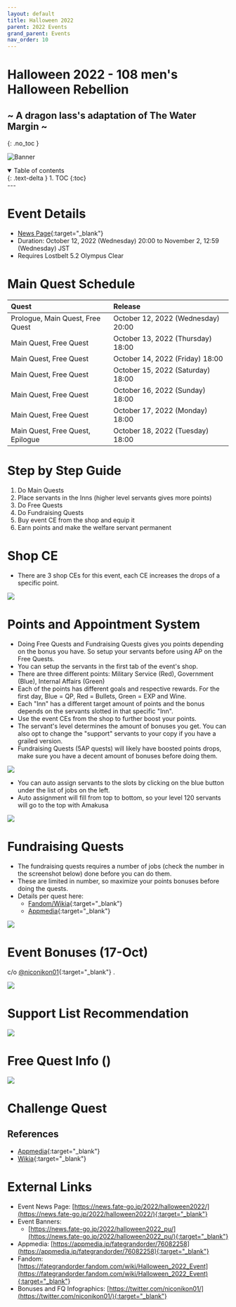 ```yaml
---
layout: default
title: Halloween 2022
parent: 2022 Events
grand_parent: Events
nav_order: 10
---
```


# Halloween 2022 - 108 men's Halloween Rebellion
## ~ A dragon lass's adaptation of The Water Margin ~
{: .no_toc }

![Banner](https://news.fate-go.jp/wp-content/uploads/2022/halloween2022_tjwol_full_xndea/top_banner.png)

<details open markdown="block">
  <summary>
    Table of contents
  </summary>
  {: .text-delta }
1. TOC
{:toc}
</details>
---

# Event Details
- [News Page](https://news.fate-go.jp/2022/halloween2022/){:target="_blank"}
- Duration: October 12, 2022 (Wednesday) 20:00 to November 2, 12:59 (Wednesday) JST
- Requires Lostbelt 5.2 Olympus Clear

# Main Quest Schedule

| Quest | Release |
| :-- | :-- |
| Prologue, Main Quest, Free Quest | October 12, 2022 (Wednesday) 20:00 |
| Main Quest, Free Quest | October 13, 2022 (Thursday) 18:00 |
| Main Quest, Free Quest | October 14, 2022 (Friday) 18:00 |
| Main Quest, Free Quest | October 15, 2022 (Saturday) 18:00 |
| Main Quest, Free Quest | October 16, 2022 (Sunday) 18:00 |
| Main Quest, Free Quest | October 17, 2022 (Monday) 18:00 |
| Main Quest, Free Quest, Epilogue | October 18, 2022 (Tuesday) 18:00 |

# Step by Step Guide
1. Do Main Quests
2. Place servants in the Inns (higher level servants gives more points)
3. Do Free Quests
4. Do Fundraising Quests
5. Buy event CE from the shop and equip it
6. Earn points and make the welfare servant permanent

# Shop CE

- There are 3 shop CEs for this event, each CE increases the drops of a specific point.

![](https://news.fate-go.jp/wp-content/uploads/2022/halloween2022_tjwol_full_xndea/info_image_05.png)

# Points and Appointment System
- Doing Free Quests and Fundraising Quests gives you points depending on the bonus you have. So setup your servants before using AP on the Free Quests.
- You can setup the servants in the first tab of the event's shop.
- There are three different points: Military Service (Red), Government (Blue), Internal Affairs (Green)
- Each of the points has different goals and respective rewards. For the first day, Blue = QP, Red = Bullets, Green = EXP and Wine.
- Each "Inn" has a different target amount of points and the bonus depends on the servants slotted in that specific "Inn".
- Use the event CEs from the shop to further boost your points.
- The servant's level determines the amount of bonuses you get. You can also opt to change the "support" servants to your copy if you have a grailed version.
- Fundraising Quests (5AP quests) will likely have boosted points drops, make sure you have a decent amount of bonuses before doing them.

![](https://news.fate-go.jp/wp-content/uploads/2022/halloween2022_tjwol_full_xndea/info_image_02.png)

- You can auto assign servants to the slots by clicking on the blue button under the list of jobs on the left.
- Auto assignment will fill from top to bottom, so your level 120 servants will go to the top with Amakusa

![](https://news.fate-go.jp/wp-content/uploads/2022/halloween2022_tjwol_full_xndea/info_image_03.png)

# Fundraising Quests
- The fundraising quests requires a number of jobs (check the number in the screenshot below) done before you can do them.
- These are limited in number, so maximize your points bonuses before doing the quests.
- Details per quest here:
    - [Fandom/Wikia](https://fategrandorder.fandom.com/wiki/Halloween_2022_Event#Fundraising_Quest){:target="_blank"}
    - [Appmedia](https://appmedia.jp/fategrandorder/76092287){:target="_blank"}

![](https://media.discordapp.net/attachments/802752542538203147/1030028299927293964/Screenshot_20221013_160127_FateGO.jpg?width=720&height=450)


<!--
.edit #jp-guides 1029612154451660830 {
  "embeds": [
    {
      "title": "Event Bonuses, Recommended Support and Event bonuses",
      "description": "https://twitter.com/niconikon01/status/1581938113211138049 \n\nLast updated <t:1665756060:F> (<t:1665756060:R>)\n",
      "image": "https://pbs.twimg.com/media/FfQrnqgaUAAYng6?format=jpg&name=4096x4096"
    },
    {
      "image": "https://pbs.twimg.com/media/FfQroctaYAAfk6i?format=jpg&name=large"
    },
    {
      "image": "https://pbs.twimg.com/media/FfQrmBOaYAEb2p-?format=jpg&name=4096x4096"
    }
  ]
}
-->


# Event Bonuses (17-Oct)
c/o [@niconikon01](https://twitter.com/niconikon01/status/1581938113211138049){:target="_blank"} .

![](https://pbs.twimg.com/media/FfQrnqgaUAAYng6?format=jpg&name=4096x4096)

# Support List Recommendation

![](https://pbs.twimg.com/media/FfQroctaYAAfk6i?format=jpg&name=large)

# Free Quest Info ()

![](https://pbs.twimg.com/media/FfQrmBOaYAEb2p-?format=jpg&name=4096x4096)

# Challenge Quest


## References

- [Appmedia](){:target="_blank"}
- [Wikia](){:target="_blank"}

# External Links
- Event News Page: [https://news.fate-go.jp/2022/halloween2022/](https://news.fate-go.jp/2022/halloween2022/){:target="_blank"}
- Event Banners:
    - [https://news.fate-go.jp/2022/halloween2022_pu/](https://news.fate-go.jp/2022/halloween2022_pu/){:target="_blank"}
- Appmedia: [https://appmedia.jp/fategrandorder/76082258](https://appmedia.jp/fategrandorder/76082258){:target="_blank"}
- Fandom: [https://fategrandorder.fandom.com/wiki/Halloween_2022_Event](https://fategrandorder.fandom.com/wiki/Halloween_2022_Event){:target="_blank"}
- Bonuses and FQ Infographics: [https://twitter.com/niconikon01/](https://twitter.com/niconikon01/){:target="_blank"}